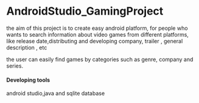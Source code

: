 # AndroidStudio_GamingProject

the aim of this project is to create easy android platform,
for people who wants to search information about video games from different platforms,
like release date,distributing and developing company, trailer , general description , etc

the user can easily find games by categories such as genre, company and series.

#### Developing tools
android studio,java and sqlite database
